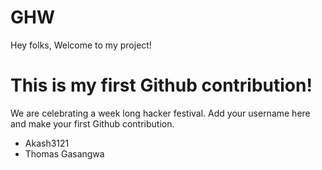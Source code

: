 # GHW

Hey folks,
Welcome to my project!

# This is my first Github contribution!

We are celebrating a week long hacker festival. Add your username here and make your first Github contribution.


- Akash3121
- Thomas Gasangwa
